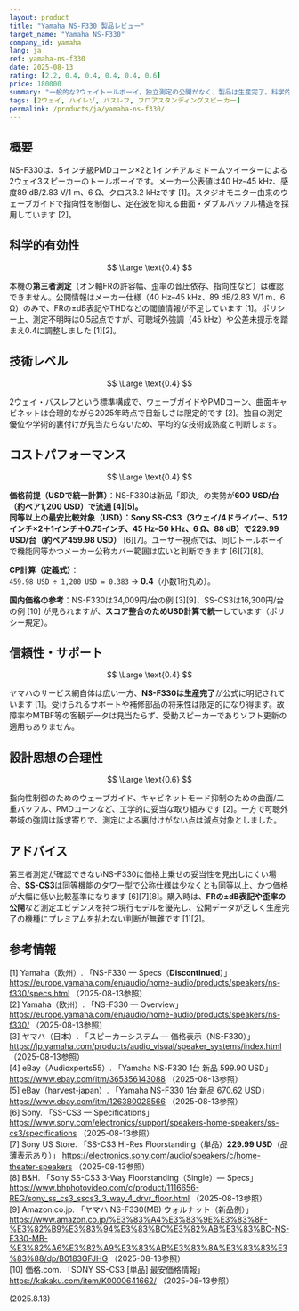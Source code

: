 ```yaml
---
layout: product
title: "Yamaha NS-F330 製品レビュー"
target_name: "Yamaha NS-F330"
company_id: yamaha
lang: ja
ref: yamaha-ns-f330
date: 2025-08-13
rating: [2.2, 0.4, 0.4, 0.4, 0.4, 0.6]
price: 180000
summary: "一般的な2ウェイトールボーイ。独立測定の公開がなく、製品は生産完了。科学的有効性とコスパは中庸"
tags: [2ウェイ, ハイレゾ, バスレフ, フロアスタンディングスピーカー]
permalink: /products/ja/yamaha-ns-f330/
---
```

## 概要

NS-F330は、5インチ級PMDコーン×2と1インチアルミドームツイーターによる2ウェイ3スピーカーのトールボーイです。メーカー公表値は40 Hz–45 kHz、感度89 dB/2.83 V/1 m、6 Ω、クロス3.2 kHzです [1]。スタジオモニター由来のウェーブガイドで指向性を制御し、定在波を抑える曲面・ダブルバッフル構造を採用しています [2]。

## 科学的有効性

$$ \Large \text{0.4} $$

本機の**第三者測定**（オン軸FRの許容幅、歪率の音圧依存、指向性など）は確認できません。公開情報はメーカー仕様（40 Hz–45 kHz、89 dB/2.83 V/1 m、6 Ω）のみで、FRの±dB表記やTHDなどの閾値情報が不足しています [1]。ポリシー上、測定不明時は0.5起点ですが、可聴域外強調（45 kHz）や公差未提示を踏まえ0.4に調整しました [1][2]。

## 技術レベル

$$ \Large \text{0.4} $$

2ウェイ・バスレフという標準構成で、ウェーブガイドやPMDコーン、曲面キャビネットは合理的ながら2025年時点で目新しさは限定的です [2]。独自の測定優位や学術的裏付けが見当たらないため、平均的な技術成熟度と判断します。

## コストパフォーマンス

$$ \Large \text{0.4} $$

**価格前提（USDで統一計算）**：NS-F330は新品「即決」の実勢が**600 USD/台（約ペア1,200 USD）**で流通 [4][5]。  
**同等以上の最安比較対象（USD）**：**Sony SS-CS3**（3ウェイ/4ドライバー、5.12インチ×2＋1インチ＋0.75インチ、45 Hz–50 kHz、6 Ω、88 dB）で**229.99 USD/台（約ペア459.98 USD）** [6][7]。ユーザー視点では、同じトールボーイで機能同等かつメーカー公称カバー範囲は広いと判断できます [6][7][8]。

**CP計算（定義式）**：  
`459.98 USD ÷ 1,200 USD = 0.383` → **0.4**（小数1桁丸め）。

**国内価格の参考**：NS-F330は34,009円/台の例 [3][9]、SS-CS3は16,300円/台の例 [10] が見られますが、**スコア整合のためUSD計算で統一**しています（ポリシー規定）。  

## 信頼性・サポート

$$ \Large \text{0.4} $$

ヤマハのサービス網自体は広い一方、**NS-F330は生産完了**が公式に明記されています [1]。受けられるサポートや補修部品の将来性は限定的になり得ます。故障率やMTBF等の客観データは見当たらず、受動スピーカーでありソフト更新の適用もありません。

## 設計思想の合理性

$$ \Large \text{0.6} $$

指向性制御のためのウェーブガイド、キャビネットモード抑制のための曲面/二重バッフル、PMDコーンなど、工学的に妥当な取り組みです [2]。一方で可聴外帯域の強調は訴求寄りで、測定による裏付けがない点は減点対象としました。

## アドバイス

第三者測定が確認できないNS-F330に価格上乗せの妥当性を見出しにくい場合、**SS-CS3**は同等機能のタワー型で公称仕様は少なくとも同等以上、かつ価格が大幅に低い比較基準になります [6][7][8]。購入時は、**FRの±dB表記や歪率の公開**など測定エビデンスを持つ現行モデルを優先し、公開データが乏しく生産完了の機種にプレミアムを払わない判断が無難です [1][2]。

## 参考情報

[1] Yamaha（欧州）. 「NS-F330 — Specs（**Discontinued**）」 https://europe.yamaha.com/en/audio/home-audio/products/speakers/ns-f330/specs.html （2025-08-13参照）  
[2] Yamaha（欧州）. 「NS-F330 — Overview」 https://europe.yamaha.com/en/audio/home-audio/products/speakers/ns-f330/ （2025-08-13参照）  
[3] ヤマハ（日本）. 「スピーカーシステム — 価格表示（NS-F330）」 https://jp.yamaha.com/products/audio_visual/speaker_systems/index.html （2025-08-13参照）  
[4] eBay（Audioxperts55）. 「Yamaha NS-F330 1台 新品 599.90 USD」 https://www.ebay.com/itm/365356143088 （2025-08-13参照）  
[5] eBay（harvest-japan）. 「Yamaha NS-F330 1台 新品 670.62 USD」 https://www.ebay.com/itm/126380028566 （2025-08-13参照）  
[6] Sony. 「SS-CS3 — Specifications」 https://www.sony.com/electronics/support/speakers-home-speakers/ss-cs3/specifications （2025-08-13参照）  
[7] Sony US Store. 「SS-CS3 Hi-Res Floorstanding（単品）**229.99 USD**（品薄表示あり）」 https://electronics.sony.com/audio/speakers/c/home-theater-speakers （2025-08-13参照）  
[8] B&H. 「Sony SS-CS3 3-Way Floorstanding（Single）— Specs」 https://www.bhphotovideo.com/c/product/1116656-REG/sony_ss_cs3_sscs3_3_way_4_drvr_floor.html （2025-08-13参照）  
[9] Amazon.co.jp. 「ヤマハ NS-F330(MB) ウォルナット（新品例）」 https://www.amazon.co.jp/%E3%83%A4%E3%83%9E%E3%83%8F-%E3%82%B9%E3%83%94%E3%83%BC%E3%82%AB%E3%83%BC-NS-F330-MB-%E3%82%A6%E3%82%A9%E3%83%AB%E3%83%8A%E3%83%83%E3%83%88/dp/B0183GFJHG （2025-08-13参照）  
[10] 価格.com. 「SONY SS-CS3 [単品] 最安価格情報」 https://kakaku.com/item/K0000641662/ （2025-08-13参照）

(2025.8.13)

